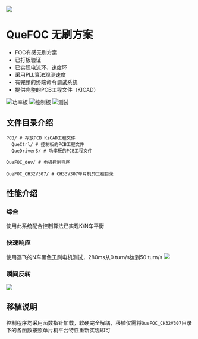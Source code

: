 ![](https://img1.imgtp.com/2023/10/20/INi3kKRi.png)

# QueFOC 无刷方案

- FOC有感无刷方案
- 已打板验证
- 已实现电流环、速度环
- 采用PLL算法观测速度
- 有完整的终端命令调试系统
- 提供完整的PCB工程文件（KICAD）

![功率板](https://files.catbox.moe/oh9nwy.png)
![控制板](https://files.catbox.moe/5zdesl.png)
![测试](https://files.catbox.moe/clrkut.PNG)

## 文件目录介绍

```
PCB/ # 存放PCB KiCAD工程文件
  QueCtrl/ # 控制板的PCB工程文件
  QueDriverS/ # 功率板的PCB工程文件

QueFOC_dev/ # 电机控制程序

QueFOC_CH32V307/ # CH33V307单片机的工程目录
```

## 性能介绍

### 综合
使用此系统配合控制算法已实现K/N车平衡

### 快速响应
使用逐飞的N车黑色无刷电机测试，280ms从0 turn/s达到50 turn/s
![](https://files.catbox.moe/00hey0.png)

### 瞬间反转
![](https://files.catbox.moe/bvumej.png)

## 移植说明

控制程序均采用函数指针加载，软硬完全解耦，移植仅需将`QueFOC_CH32V307`目录下的各函数按照单片机平台特性重新实现即可



